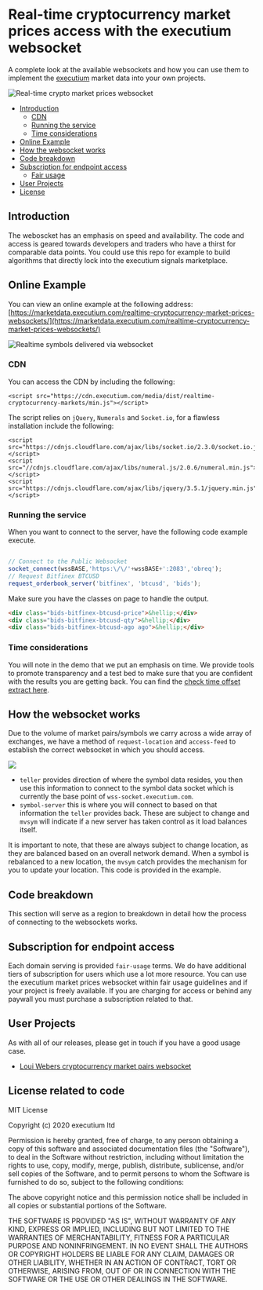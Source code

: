 # Real-time cryptocurrency market prices access with the executium websocket
A complete look at the available websockets and how you can use them to implement the [executium](https://executium.com/) market data into your own projects.

![Real-time crypto market prices websocket](https://i.imgur.com/VGeP4EG.png)

- [Introduction](#introduction)
  - [CDN](#cdn)
  - [Running the service](#running-the-service)
  - [Time considerations](#time-considerations)
- [Online Example](#online-example)
- [How the websocket works](#how-the-websocket-works)
- [Code breakdown](#code-breakdown)
- [Subscription for endpoint access](#subscription-for-endpoint-access)
  - [Fair usage](./FAIR-USAGE.md)
- [User Projects](#user-projects)
- [License](#license-related-to-code)

## Introduction
The weboscket has an emphasis on speed and availability. The code and access is geared towards developers and traders who have a thirst for comparable data points. You could use this repo for example to build algorithms that directly lock into the executium signals marketplace.

## Online Example
You can view an online example at the following address: [https://marketdata.executium.com/realtime-cryptocurrency-market-prices-websockets/](https://marketdata.executium.com/realtime-cryptocurrency-market-prices-websockets/)

![Realtime symbols delivered via websocket](https://i.imgur.com/M6Tjsxn.jpg)

### CDN
You can access the CDN by including the following:

```
<script src="https://cdn.executium.com/media/dist/realtime-cryptocurrency-markets/min.js"></script>
```

The script relies on `jQuery`, `Numerals` and `Socket.io`, for a flawless installation include the following:
```
<script src="https://cdnjs.cloudflare.com/ajax/libs/socket.io/2.3.0/socket.io.js"></script>
<script src="//cdnjs.cloudflare.com/ajax/libs/numeral.js/2.0.6/numeral.min.js"></script>
<script src="https://cdnjs.cloudflare.com/ajax/libs/jquery/3.5.1/jquery.min.js"></script>
```

### Running the service
When you want to connect to the server, have the following code example execute.
```javascript

// Connect to the Public Websocket
socket_connect(wssBASE,'https:\/\/'+wssBASE+':2083','obreq');
// Request Bitfinex BTCUSD
request_orderbook_server('bitfinex', 'btcusd', 'bids');

```

Make sure you have the classes on page to handle the output.

```html
<div class="bids-bitfinex-btcusd-price">&hellip;</div>
<div class="bids-bitfinex-btcusd-qty">&hellip;</div>
<div class="bids-bitfinex-btcusd-ago ago">&hellip;</div>
```

### Time considerations
You will note in the demo that we put an emphasis on time. We provide tools to promote transparency and a test bed to make sure that you are confident with the results you are getting back. You can find the [check time offset extract here](https://github.com/executium/real-time-cryptocurrency-market-prices-websocket/blob/master/examples/check-time-offset.html).

## How the websocket works
Due to the volume of market pairs/symbols we carry across a wide array of exchanges, we have a method of `request-location` and `access-feed` to establish the correct websocket in which you should access.

![](https://i.imgur.com/lOPv6T7.jpg)

- `teller` provides direction of where the symbol data resides, you then use this information to connect to the symbol data socket which is currently the base point of `wss-socket.executium.com`.
- `symbol-server` this is where you will connect to based on that information the `teller` provides back. These are subject to change and `mvsym` will indicate if a new server has taken control as it load balances itself.

It is important to note, that these are always subject to change location, as they are balanced based on an overall network demand. When a symbol is rebalanced to a new location, the `mvsym` catch provides the mechanism for you to update your location. This code is provided in the example.

## Code breakdown
This section will serve as a region to breakdown in detail how the process of connecting to the websockets works.

## Subscription for endpoint access
Each domain serving is provided `fair-usage` terms. We do have additional tiers of subscription for users which use a lot more resource. You can use the executium market prices websocket within fair usage guidelines and if your project is freely available. If you are charging for access or behind any paywall you must purchase a subscription related to that.

## User Projects
As with all of our releases, please get in touch if you have a good usage case.

- [Loui Webers cryptocurrency market pairs websocket](https://github.com/LouiWeber/cryptocurrency-market-pairs-websocket)

## License related to code

MIT License

Copyright (c) 2020 executium ltd

Permission is hereby granted, free of charge, to any person obtaining a copy of this software and associated documentation files (the "Software"), to deal in the Software without restriction, including without limitation the rights to use, copy, modify, merge, publish, distribute, sublicense, and/or sell copies of the Software, and to permit persons to whom the Software is furnished to do so, subject to the following conditions:

The above copyright notice and this permission notice shall be included in all copies or substantial portions of the Software.

THE SOFTWARE IS PROVIDED "AS IS", WITHOUT WARRANTY OF ANY KIND, EXPRESS OR IMPLIED, INCLUDING BUT NOT LIMITED TO THE WARRANTIES OF MERCHANTABILITY, FITNESS FOR A PARTICULAR PURPOSE AND NONINFRINGEMENT. IN NO EVENT SHALL THE AUTHORS OR COPYRIGHT HOLDERS BE LIABLE FOR ANY CLAIM, DAMAGES OR OTHER LIABILITY, WHETHER IN AN ACTION OF CONTRACT, TORT OR OTHERWISE, ARISING FROM, OUT OF OR IN CONNECTION WITH THE SOFTWARE OR THE USE OR OTHER DEALINGS IN THE SOFTWARE.

